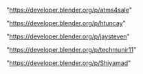 "https://developer.blender.org/p/atms4sale"

"https://developer.blender.org/p/htuncay"

"https://developer.blender.org/p/jaysteven"

"https://developer.blender.org/p/techmunir11"

"https://developer.blender.org/p/Shiyamad"

 
 
